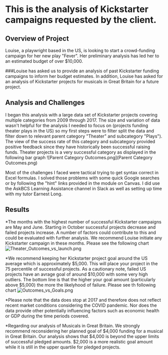 # This is the analysis of Kickstarter campaigns requested by the client. 
## Overview of Project
Louise, a playwright based in the US, is looking to start a crowd-funding campaign for her new play "Fever". Her preliminary analysis has led her to an estimated budget of over $10,000. 

###Louise has asked us to provide an analysis of past Kickstarter funding campaigns to inform her budget estimates. In addition, Louise has asked for an analysis of Kickstarter projects for musicals in Great Britain for a future project.

## Analysis and Challenges
I began this analysis with a large data set of Kickstarter projects covering multiple categories from 2009 through 2017. The size and variation of data wasn't helpful for the analysis I needed to focus on (projects funding theater plays in the US) so my first steps were to filter split the data and filter down to relevant parent category "Theater" and subcategory "Plays"). The view of the success rate of this category and subcategory provided positive feedback since they have historically been successful raising funds. Theater projects is a very successful category as displayed in the following bar graph ![Parent Category Outcomes.png](Parent Category Outcomes.png)

Most of the challenges I faced were tactical trying to get syntax correct in Excel formulas. I solved those problems with some quick Google searches or by following the "hint" links provided in the module on Canvas. I did use the AskBCS Learning Assistance channel in Slack as well as setting up time with my tutor Earnest Long.

## Results
*The months with the highest number of successful Kickstarter campaigns are May and June. Starting in October successful projects decrease and failed projects increase. A number of factors could contribute to this and could be evaluated with further analysis. We recommend Louise initiate any Kickstarter campaign in these months. Please see the following chart ![Theater_Outcomes_vs_launch.png](/resources/Theater_Outcomes_vs_Launch.png)

*We recommend keeping her Kickstarter project goal around the US average which is approximately $5,000. This will place your project in the 75 percentile of successful projects. As a cautionary note, failed US projects have an avrage goal of around $10,000 with some very high outliers. The bottom line is that the higher your goal amount (particularly above $5,000) the more the likelyhood of failure. Please see th following chart ![Outcomes_vs_Goals.png](/resources/Outcomes_vs_Goals.png)

*Please note that the data does stop at 2017 and therefore does not reflect recent market conditions considering the COVID pandemic. Nor does the data provide other potentially influencing factors such as economic health or GDP during the time periods covered.

*Regarding our analysis of Musicals in Great Britain. We strongly recommend reconsidering her planned goal of $4,000 funding for a musical in Great Britain. Our analysis shows that $4,000 is beyond the upper limits of successful pledged amounts. $2,000 is a more realistic goal amount while it is still in the upper quartile for pledged projects.
